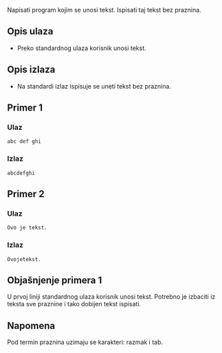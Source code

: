 
Napisati program kojim se unosi tekst. Ispisati taj tekst bez praznina.

## Opis ulaza

  - Preko standardnog ulaza korisnik unosi tekst.

## Opis izlaza

  - Na standardi izlaz ispisuje se uneti tekst bez praznina.

## Primer 1

### Ulaz

~~~
abc def ghi
~~~

### Izlaz

~~~
abcdefghi
~~~

## Primer 2

### Ulaz

~~~
Ovo je tekst.
~~~

### Izlaz

~~~
Ovojetekst.
~~~

## Objašnjenje primera 1

U prvoj liniji standardnog ulaza korisnik unosi tekst. Potrebno je izbaciti iz teksta sve praznine i tako dobijen tekst ispisati.

## Napomena

Pod termin praznina uzimaju se karakteri: razmak i tab.
